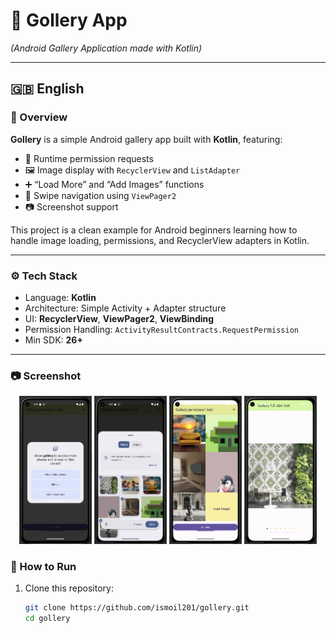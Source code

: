 # 📸 Gollery App
*(Android Gallery Application made with Kotlin)*

---

## 🇬🇧 English

### 🧩 Overview
**Gollery** is a simple Android gallery app built with **Kotlin**, featuring:
- 📂 Runtime permission requests
- 🖼️ Image display with `RecyclerView` and `ListAdapter`
- ➕ “Load More” and “Add Images” functions
- 📲 Swipe navigation using `ViewPager2`
- 📷 Screenshot support

This project is a clean example for Android beginners learning how to handle image loading, permissions, and RecyclerView adapters in Kotlin.

---

### ⚙️ Tech Stack
- Language: **Kotlin**
- Architecture: Simple Activity + Adapter structure
- UI: **RecyclerView**, **ViewPager2**, **ViewBinding**
- Permission Handling: `ActivityResultContracts.RequestPermission`
- Min SDK: **26+**

---
### 📷 Screenshot


<p align="center">
  <img src="image1.png" width="23%" alt="screenshot 1">
  <img src="image2.png" width="23%" alt="screenshot 2">
  <img src="image3.png" width="23%" alt="screenshot 3">
  <img src="image4.png" width="23%" alt="screenshot 4">
</p>


### 🚀 How to Run
1. Clone this repository:
   ```bash
   git clone https://github.com/ismoil201/gollery.git
   cd gollery
